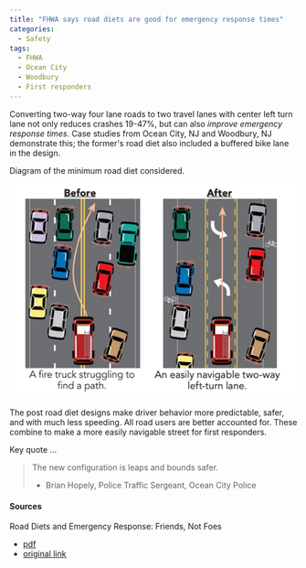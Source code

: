 ```yaml
---
title: "FHWA says road diets are good for emergency response times"
categories:
  - Safety
tags:
  - FHWA
  - Ocean City
  - Woodbury
  - First responders
---
```


Converting two-way four lane roads to two travel lanes with center left turn lane not only reduces crashes 19-47%, but
can also _improve emergency response times_. Case studies from Ocean City, NJ and Woodbury, NJ demonstrate this; the
former's road diet also included a buffered bike lane in the design.

Diagram of the minimum road diet considered. 

![4 lanes to 2 with a suicide lane](/images/img/safety/2016-fhwa-first-responder.png)

The post road diet designs make driver behavior more predictable, safer, and with much less speeding. All road users are
better accounted for. These combine to make a more easily navigable street for first responders. 

Key quote ...

> The new configuration is leaps and bounds safer.
> - Brian Hopely, Police Traffic Sergeant, Ocean City Police

#### Sources

Road Diets and Emergency Response: Friends, Not Foes

  * [pdf](/images/research/2016-fhwa-road-diet-response-times.pdf)
  * [original link](https://safety.fhwa.dot.gov/road_diets/resources/pdf/fhwasa17020.pdf)
